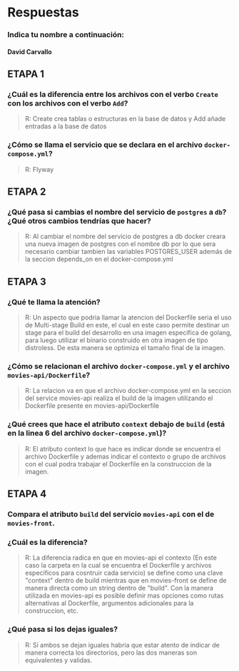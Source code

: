 # Respuestas

### Indica tu nombre a continuación: 
#### David Carvallo

## ETAPA 1

### ¿Cuál es la diferencia entre los archivos con el verbo `Create` con los archivos con el verbo `Add`?
>R: Create crea tablas o estructuras en la base de datos y Add añade entradas a la base de datos

### ¿Cómo se llama el servicio que se declara en el archivo `docker-compose.yml`?
>R: Flyway

## ETAPA 2

### ¿Qué pasa si cambias el nombre del servicio de `postgres` a `db`? ¿Qué otros cambios tendrías que hacer?
>R: Al cambiar el nombre del servicio de postgres a db docker creara una nueva imagen de postgres con el nombre db por lo que sera necesario cambiar tambien las variables POSTGRES_USER además de la seccion depends_on en el docker-compose.yml

## ETAPA 3

### ¿Qué te llama la atención?
>R: Un aspecto que podria llamar la atencion del Dockerfile seria el uso de Multi-stage Build en este, el cual en este caso permite destinar un stage para el build del desarrollo en una imagen especifica de golang, para luego utilizar el binario construido en otra imagen de tipo distroless. De esta manera se optimiza el tamaño final de la imagen.

### ¿Cómo se relacionan el archivo `docker-compose.yml` y el archivo `movies-api/Dockerfile`?
>R: La relacion va en que el archivo docker-compose.yml en la seccion del service movies-api realiza el build de la imagen utilizando el Dockerfile presente en movies-api/Dockerfile

### ¿Qué crees que hace el atributo `context` debajo de `build` (está en la linea 6 del archivo `docker-compose.yml`)?
>R: El atributo context lo que hace es indicar donde se encuentra el archivo Dockerfile y ademas indicar el contexto o grupo de archivos con el cual podra trabajar el Dockerfile en la construccion de la imagen.

## ETAPA 4

### Compara el atributo `build` del servicio `movies-api` con el de `movies-front`. 
### ¿Cuál es la diferencia?
>R: La diferencia radica en que en movies-api el contexto (En este caso la carpeta en la cual se encuentra el Dockerfile y archivos especificos para cosntruir cada servicio) se define como una clave "context" dentro de build mientras que en movies-front se define de manera directa como un string dentro de "build". Con la manera utilizada en movies-api es posible definir mas opciones como rutas alternativas al Dockerfile, argumentos adicionales para la construccion, etc.

### ¿Qué pasa si los dejas iguales?
>R: Si ambos se dejan iguales habria que estar atento de indicar de manera correcta los directorios, pero las dos maneras son equivalentes y validas.
